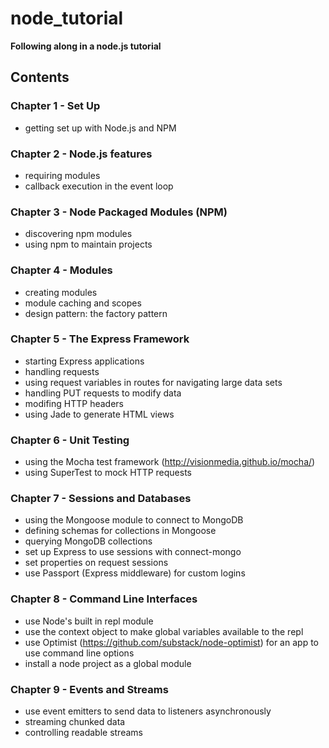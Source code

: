 node_tutorial
=============

__Following along in a node.js tutorial__

## Contents

### Chapter 1 - Set Up
* getting set up with Node.js and NPM

### Chapter 2 - Node.js features
* requiring modules
* callback execution in the event loop

### Chapter 3 - Node Packaged Modules (NPM)
* discovering npm modules
* using npm to maintain projects

### Chapter 4 - Modules
* creating modules
* module caching and scopes
* design pattern: the factory pattern

### Chapter 5 - The Express Framework
* starting Express applications
* handling requests
* using request variables in routes for navigating large data sets
* handling PUT requests to modify data
* modifing HTTP headers
* using Jade to generate HTML views

### Chapter 6 - Unit Testing
* using the Mocha test framework (http://visionmedia.github.io/mocha/)
* using SuperTest to mock HTTP requests

### Chapter 7 - Sessions and Databases
* using the Mongoose module to connect to MongoDB
* defining schemas for collections in Mongoose
* querying MongoDB collections
* set up Express to use sessions with connect-mongo
* set properties on request sessions
* use Passport (Express middleware) for custom logins

### Chapter 8 - Command Line Interfaces
* use Node's built in repl module
* use the context object to make global variables available to the repl
* use Optimist (https://github.com/substack/node-optimist) for an app to use command line options
* install a node project as a global module

### Chapter 9 - Events and Streams
* use event emitters to send data to listeners asynchronously
* streaming chunked data
* controlling readable streams

